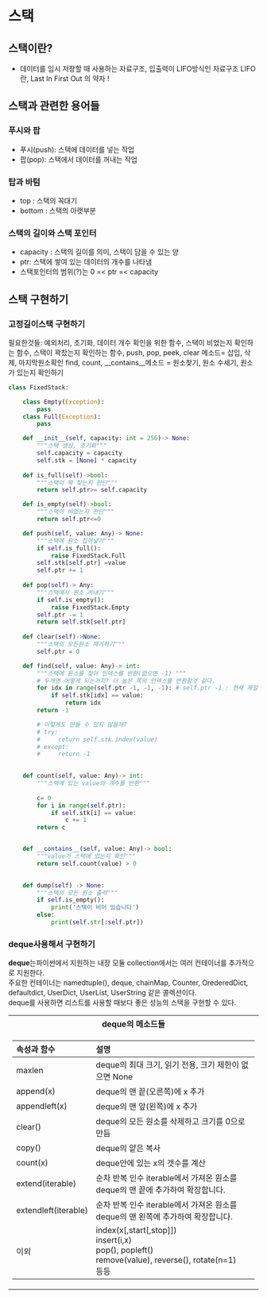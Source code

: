 # 스택
## 스택이란? 
- 데이터를 임시 저장할 때 사용하는 자료구조, 입출력이 LIFO방식인 자료구조
  LIFO란, Last In First Out 의 약자 !

## 스택과 관련한 용어들
### 푸시와 팝
- 푸시(push): 스택에 데이터를 넣는 작업 
- 팝(pop): 스택에서 데이터를 꺼내는 작업

### 탑과 바텀
- top : 스택의 꼭대기
- bottom : 스택의 아랫부분

### 스택의 길이와 스택 포인터

- capacity : 스택의 길이를 의미, 스택이 담을 수 있는 양
- ptr: 스택에 쌓여 있는 데이터의 개수를 나타냄
- 스택포인터의 범위(?)는 0 =< ptr =< capacity

## 스택 구현하기

### 고정길이스택 구현하기

필요한것들: 예외처리, 초기화, 데이터 개수 확인을 위한 함수, 스택이 비었는지 확인하는 함수, 스택이 꽉찼는지 확인하는 함수,
        push, pop, peek, clear 메소드= 삽입, 삭제, 마지막원소확인
        find, count, __contains__메소드 = 원소찾기, 원소 수세기, 원소가 있는지 확인하기

```python
class FixedStack:

    class Empty(Exception):
        pass
    class Full(Exception):
        pass

    def __init__(self, capacity: int = 256)-> None:
        """스택 생성, 초기화"""
        self.capacity = capacity
        self.stk = [None] * capacity
    
    def is_full(self)->bool:
        """스택이 꽉 찾는지 판단"""
        return self.ptr>= self.capacity

    def is_empty(self)->bool:
        """스택이 비었는지 판단"""
        return self.ptr<=0

    def push(self, value: Any)-> None:
        """스택에 원소 집어넣기"""
        if self.is_full():
            raise FixedStack.Full
        self.stk[self.ptr] =value
        self.ptr += 1
        
    def pop(self)-> Any:
        """스택에서 원소 꺼내기"""
        if self.is_empty():
            raise FixedStack.Empty
        self.ptr -= 1
        return self.stk[self.ptr]
    
    def clear(self)->None:
        """스택의 모든원소 제거하기"""
        self.ptr = 0

    def find(self, value: Any)-> int:
        """스택에 원소를 찾아 인덱스를 반환(없으면 -1) """ 
        # 두개면 어떻게 되는거지? 더 높은 쪽의 인덱스를 반환할것 같다.
        for idx in range(self.ptr -1, -1, -1): # self.ptr -1 : 현재 제일 꼭대기의 인덱스
            if self.stk[idx] == value:
                return idx
        return -1

        # 이렇게도 만들 수 있지 않을까? 
        # try:
        #     return self.stk.index(value)
        # except: 
        #     return -1
    

    def count(self, value: Any)-> int:
        """스택에 있는 value의 개수를 반환"""
        
        c= 0
        for i in range(self.ptr):
            if self.stk[i] == value:
                c += 1
        return c


    def __contains__(self, value: Any)-> bool:    
        """value가 스택에 있는지 확인"""
        return self.count(value) > 0
        

    def dump(self) -> None:
        """스택의 모든 원소 출력"""
        if self.is_empty():
            print('스택이 비어 있습니다')
        else:
            print(self.str[:self.ptr])
```


### deque사용해서 구현하기

**deque**는파이썬에서 지원하는 내장 모듈 collection에서는 여러 컨테이너를 추가적으로 지원한다.<br> 
주요한 컨테이너는 namedtuple(), deque, chainMap, Counter, OrederedDict, defaultdict, UserDict, UserList, UserString 같은 콜렉션이다.<br> 
deque를 사용하면 리스트를 사용할 때보다 좋은 성능의 스택을 구현할 수 있다. 

<table>
<th>deque의 메소드들 </th>
<tr>
<td>

|속성과 함수|설명|
|:-------|:--|
|maxlen|deque의 최대 크기, 읽기 전용, 크기 제한이 없으면 None|
|append(x)|deque의 맨 끝(오른쪽)에 x 추가|
|appendleft(x)|deque의 맨 앞(왼쪽)에 x 추가|
|clear()| deque의 모든 원소를 삭제하고 크기를 0으로 만듬|
|copy()|deque의 얕은 복사|
|count(x)|deque안에 있는 x의 갯수를 계산|
|extend(iterable)|순차 반복 인수 iterable에서 가져온 원소를 deque의 맨 끝에 추가하여 확장합니다.|
|extendleft(iterable)|순차 반복 인수 iterable에서 가져온 원소를 deque의 맨 왼쪽에 추가하여 확장합니다.|
|이외 |index(x[,start[,stop]])<br> insert(i,x)<br> pop(), popleft()<br> remove(value), reverse(), rotate(n=1)<br> 등등

</td>
</tr>
</table>



